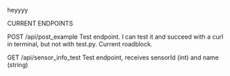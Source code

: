heyyyy

CURRENT ENDPOINTS

POST
/api/post_example
Test endpoint. I can test it and succeed with a curl in terminal, but not with test.py. Current roadblock.

GET
/api/sensor_info_test 
Test endpoint, receives sensorId (int) and name (string)
